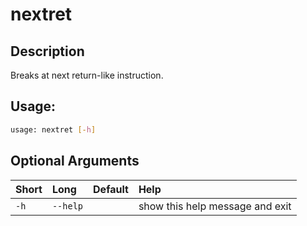 



# nextret

## Description


Breaks at next return-like instruction.
## Usage:


```bash
usage: nextret [-h]

```
## Optional Arguments

|Short|Long|Default|Help|
| :--- | :--- | :--- | :--- |
|`-h`|`--help`||show this help message and exit|
